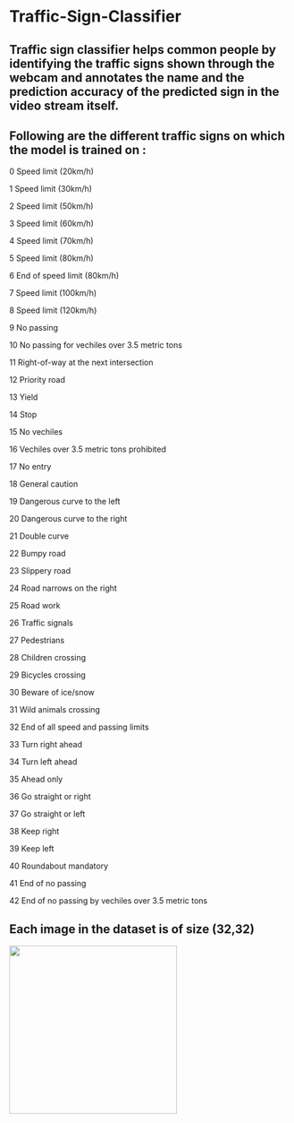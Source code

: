 # Traffic-Sign-Classifier

## Traffic sign classifier helps common people by identifying the traffic signs shown through the webcam and annotates the name and the prediction accuracy of the predicted sign in the video stream itself.
## Following are the different traffic signs on which the model is trained on :
0	Speed limit (20km/h)

1	Speed limit (30km/h)

2	Speed limit (50km/h)

3	Speed limit (60km/h)

4	Speed limit (70km/h)

5	Speed limit (80km/h)

6	End of speed limit (80km/h)

7	Speed limit (100km/h)

8	Speed limit (120km/h)

9	No passing

10	No passing for vechiles over 3.5 metric tons

11	Right-of-way at the next intersection

12	Priority road

13	Yield

14	Stop

15	No vechiles

16	Vechiles over 3.5 metric tons prohibited

17	No entry

18	General caution

19	Dangerous curve to the left

20	Dangerous curve to the right

21	Double curve

22	Bumpy road

23	Slippery road

24	Road narrows on the right

25	Road work

26	Traffic signals

27	Pedestrians

28	Children crossing

29	Bicycles crossing

30	Beware of ice/snow

31	Wild animals crossing

32	End of all speed and passing limits

33	Turn right ahead

34	Turn left ahead

35	Ahead only

36	Go straight or right

37	Go straight or left

38	Keep right

39	Keep left

40	Roundabout mandatory

41	End of no passing

42	End of no passing by vechiles over 3.5 metric tons

## Each image in the dataset is of size (32,32) 

<p>
    <img src="https://user-images.githubusercontent.com/91141709/189877372-23055051-4432-46b6-89ae-bff972af0a57.png" width="300">&emsp;
</p>
<br>
